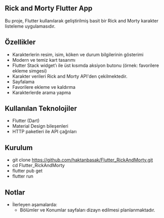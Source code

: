 ## Rick and Morty Flutter App

Bu proje, Flutter kullanılarak geliştirilmiş basit bir Rick and Morty karakter listeleme uygulamasıdır.

## Özellikler

- Karakterlerin resim, isim, köken ve durum bilgilerinin gösterimi
- Modern ve temiz kart tasarımı
- Flutter Stack widget’ı ile üst kısımda aksiyon butonu (örnek: favorilere ekleme simgesi)
- Karakter verileri Rick and Morty API'den çekilmektedir.
- Sayfalama
- Favorilere ekleme ve kaldırma
- Karakterlerde arama yapma

## Kullanılan Teknolojiler

- Flutter (Dart)
- Material Design bileşenleri
- HTTP paketleri ile API çağrıları

## Kurulum

- git clone https://github.com/haktanbasak/Flutter_RickAndMorty.git
- cd Flutter_RickAndMorty
- flutter pub get
- flutter run

## Notlar

- İlerleyen aşamalarda:
  - Bölümler ve Konumlar sayfaları dizayn edilmesi planlanmaktadır.
